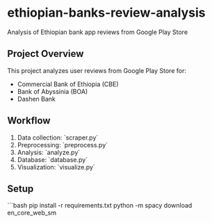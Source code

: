 # ethiopian-banks-review-analysis
Analysis of Ethiopian bank app reviews from Google Play Store


## Project Overview
This project analyzes user reviews from Google Play Store for:
- Commercial Bank of Ethiopia (CBE)
- Bank of Abyssinia (BOA)
- Dashen Bank

## Workflow
1. Data collection: \`scraper.py\`
2. Preprocessing: \`preprocess.py\`
3. Analysis: \`analyze.py\`
4. Database: \`database.py\`
5. Visualization: \`visualize.py\`

## Setup
\`\`\`bash
pip install -r requirements.txt
python -m spacy download en_core_web_sm

